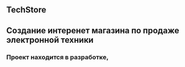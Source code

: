 ## TechStore

## Создание интеренет магазина по продаже электронной техники
### Проект находится в разработке, 

